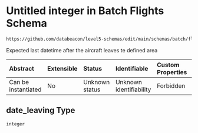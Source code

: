 # Untitled integer in Batch Flights Schema

```txt
https://github.com/databeacon/level5-schemas/edit/main/schemas/batch/flights.schema.json#/properties/date_leaving
```

Expected last datetime after the aircraft leaves te defined area

| Abstract            | Extensible | Status         | Identifiable            | Custom Properties | Additional Properties | Access Restrictions | Defined In                                                                          |
| :------------------ | :--------- | :------------- | :---------------------- | :---------------- | :-------------------- | :------------------ | :---------------------------------------------------------------------------------- |
| Can be instantiated | No         | Unknown status | Unknown identifiability | Forbidden         | Allowed               | none                | [flights.schema.json\*](../../out/batch/flights.schema.json "open original schema") |

## date\_leaving Type

`integer`
